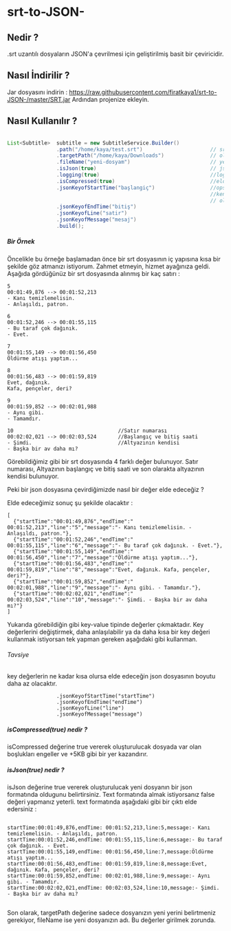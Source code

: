 # srt-to-JSON-

## Nedir ? 

.srt uzantılı dosyaların JSON'a çevrilmesi için geliştirilmiş basit bir çeviricidir. 
## Nasıl İndirilir ? 

Jar dosyasını indirin : https://raw.githubusercontent.com/firatkaya1/srt-to-JSON-/master/SRT.jar
Ardından projenize ekleyin. 

## Nasıl Kullanılır ? 


```java

List<Subtitle>  subtitle = new SubtitleService.Builder()
                .path("/home/kaya/test.srt")                      // srt uzantılı dosyanın bulunduğu yer
                .targetPath("/home/kaya/Downloads")               // oluşucak json'un yeni yeri
                .fileName("yeni-dosyam")                          // yeni oluşucak json'un adı
                .isJson(true)                                     // json dosyasında mı oluşsun yoksa text şeklinde mi ? true ise json şeklinde oluşur.
                .logging(true)                                    //log'ları görmek istiyorsanız bu değeri true yapabilirsiniz. 
                .isCompressed(true)                               //elde edeceğimiz dosyanın sıkıştırılıp sıkıştırılmayacağına karar verebilirsin.
                .jsonKeyofStartTime("başlangiç")                  //opsiyonel seçenek : elde edeceğimiz json dosyasında key-value şeklinde saklanır burada key'lere 
                                                                  //kendi istediğimiz değerleri verebiliriz. Tavsiye olarak dosyanın vereceğiniz key isimleri ne kadar kısa
                                                                  // olursa elde edeceğiniz dosya boyutu bir o kadar az olacaktır.
                .jsonKeyofEndTime("bitiş")
                .jsonKeyofLine("satir")
                .jsonKeyofMessage("mesaj")
                .build();
```

##### Bir Örnek 

Öncelikle bu örneğe başlamadan önce bir srt dosyasının iç yapısına kısa bir şekilde göz atmanızı istiyorum. Zahmet etmeyin, hizmet ayağınıza geldi. Aşağıda gördüğünüz bir srt dosyasında alınmış bir kaç satırı  : 

```
5
00:01:49,876 --> 00:01:52,213
- Kanı temizlemelisin.
- Anlaşıldı, patron.

6
00:01:52,246 --> 00:01:55,115
- Bu taraf çok dağınık.
- Evet.

7
00:01:55,149 --> 00:01:56,450
Öldürme atışı yaptım...

8
00:01:56,483 --> 00:01:59,819
Evet, dağınık.
Kafa, pençeler, deri?

9
00:01:59,852 --> 00:02:01,988
- Aynı gibi.
- Tamamdır.

10                                  //Satır numarası
00:02:02,021 --> 00:02:03,524       //Başlangıç ve bitiş saati
- Şimdi.                            //Altyazının kendisi
- Başka bir av daha mı?

```

Görebildiğimiz gibi bir srt dosyasında 4 farklı değer bulunuyor. Satır numarası, Altyazının başlangıç ve bitiş saati ve son olarakta altyazının kendisi bulunuyor.

Peki bir json dosyasına çevirdiğimizde nasıl bir değer elde edeceğiz ? 

Elde edeceğimiz sonuç şu şekilde olacaktır : 

```
[
  {"startTime":"00:01:49,876","endTime":" 00:01:52,213","line":"5","message":"- Kanı temizlemelisin. - Anlaşıldı, patron."},
  {"startTime":"00:01:52,246","endTime":" 00:01:55,115","line":"6","message":"- Bu taraf çok dağınık. - Evet."},
  {"startTime":"00:01:55,149","endTime":" 00:01:56,450","line":"7","message":"Öldürme atışı yaptım..."},
  {"startTime":"00:01:56,483","endTime":" 00:01:59,819","line":"8","message":"Evet, dağınık. Kafa, pençeler, deri?"},
  {"startTime":"00:01:59,852","endTime":" 00:02:01,988","line":"9","message":"- Aynı gibi. - Tamamdır."},
  {"startTime":"00:02:02,021","endTime":" 00:02:03,524","line":"10","message":"- Şimdi. - Başka bir av daha mı?"}
]

```
Yukarıda görebildiğin gibi key-value tipinde değerler çıkmaktadır. Key değerlerini değiştirmek, daha anlaşılabilir ya da daha kısa bir key değeri kullanmak istiyorsan tek yapman gereken aşağıdaki gibi kullanman. 
###### Tavsiye 
 key değerlerin ne kadar kısa olursa elde edeceğin json dosyasının boyutu daha az olacaktır. 

```
                .jsonKeyofStartTime("startTime")                  
                .jsonKeyofEndTime("endTime")
                .jsonKeyofLine("line")
                .jsonKeyofMessage("message")

```

##### isCompressed(true) nedir ? 

isCompressed değerine true vererek oluşturulucak dosyada var olan boşlukları engeller ve +5KB gibi bir yer kazandırır.

##### isJson(true) nedir ? 

isJson değerine true vererek oluşturulucak yeni dosyanın bir json formatında oldugunu belirtirsiniz. Text formatında almak istiyorsanız false değeri yapmanız yeterli. 
text formatında aşağıdaki gibi bir çıktı elde edersiniz : 

```

startTime:00:01:49,876,endTime: 00:01:52,213,line:5,message:- Kanı temizlemelisin. - Anlaşıldı, patron.
startTime:00:01:52,246,endTime: 00:01:55,115,line:6,message:- Bu taraf çok dağınık. - Evet.
startTime:00:01:55,149,endTime: 00:01:56,450,line:7,message:Öldürme atışı yaptım...
startTime:00:01:56,483,endTime: 00:01:59,819,line:8,message:Evet, dağınık. Kafa, pençeler, deri?
startTime:00:01:59,852,endTime: 00:02:01,988,line:9,message:- Aynı gibi. - Tamamdır.
startTime:00:02:02,021,endTime: 00:02:03,524,line:10,message:- Şimdi. - Başka bir av daha mı?


```
Son olarak, targetPath değerine sadece dosyanızın yeni yerini belirtmeniz gerekiyor, fileName ise yeni dosyanızın adı. Bu değerler girilmek zorunda.







